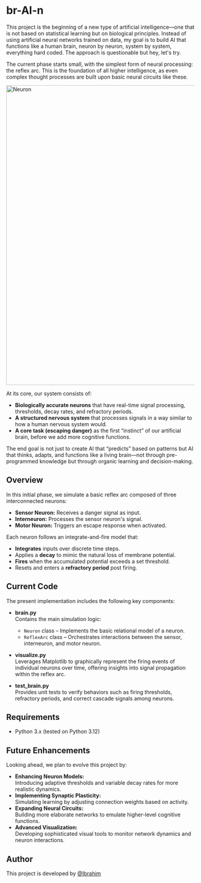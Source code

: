 # br-AI-n

This project is the beginning of a new type of artificial intelligence—one that is not based on statistical learning but on biological principles. Instead of using artificial neural networks trained on data, my goal is to build AI that functions like a human brain, neuron by neuron, system by system, everything hard coded. The approach is questionable but hey, let's try.

The current phase starts small, with the simplest form of neural processing: the reflex arc. This is the foundation of all higher intelligence, as even complex thought processes are built upon basic neural circuits like these.

<img src="https://res.cloudinary.com/diekemzs9/image/upload/v1739055438/Neuron_ltkwqy.png" alt="Neuron" width="800"/>

At its core, our system consists of:
- **Biologically accurate neurons** that have real-time signal processing, thresholds, decay rates, and refractory periods.
- **A structured nervous system** that processes signals in a way similar to how a human nervous system would.
- **A core task (escaping danger)** as the first “instinct” of our artificial brain, before we add more cognitive functions.

The end goal is not just to create AI that “predicts” based on patterns but AI that thinks, adapts, and functions like a living brain—not through pre-programmed knowledge but through organic learning and decision-making.

## Overview

In this initial phase, we simulate a basic reflex arc composed of three interconnected neurons:
- **Sensor Neuron:** Receives a danger signal as input.
- **Interneuron:** Processes the sensor neuron's signal.
- **Motor Neuron:** Triggers an escape response when activated.

Each neuron follows an integrate-and-fire model that:
- **Integrates** inputs over discrete time steps.
- Applies a **decay** to mimic the natural loss of membrane potential.
- **Fires** when the accumulated potential exceeds a set threshold.
- Resets and enters a **refractory period** post firing.

## Current Code

The present implementation includes the following key components:

- **brain.py**  
  Contains the main simulation logic:
  - `Neuron` class – Implements the basic relational model of a neuron.
  - `ReflexArc` class – Orchestrates interactions between the sensor, interneuron, and motor neuron.

- **visualize.py**  
  Leverages Matplotlib to graphically represent the firing events of individual neurons over time, offering insights into signal propagation within the reflex arc.

- **test_brain.py**  
  Provides unit tests to verify behaviors such as firing thresholds, refractory periods, and correct cascade signals among neurons.

## Requirements

- Python 3.x (tested on Python 3.12)

## Future Enhancements

Looking ahead, we plan to evolve this project by:
- **Enhancing Neuron Models:**  
  Introducing adaptive thresholds and variable decay rates for more realistic dynamics.
- **Implementing Synaptic Plasticity:**  
  Simulating learning by adjusting connection weights based on activity.
- **Expanding Neural Circuits:**  
  Building more elaborate networks to emulate higher-level cognitive functions.
- **Advanced Visualization:**  
  Developing sophisticated visual tools to monitor network dynamics and neuron interactions.


## Author

This project is developed by [@Ibrahim](https://github.com/iBz-04)

